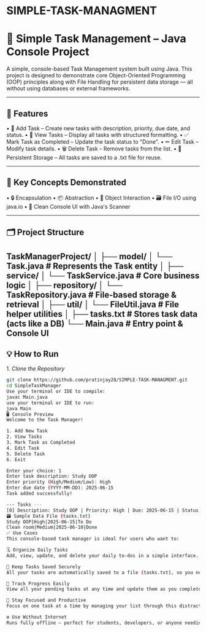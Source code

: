 # SIMPLE-TASK-MANAGMENT
# 🧩 Simple Task Management – Java Console Project

A simple, console-based Task Management system built using Java. This project is designed to demonstrate core Object-Oriented Programming (OOP) principles along with File Handling for persistent data storage — all without using databases or external frameworks.

---

## 🎯 Features

•⁠  ⁠📌 Add Task – Create new tasks with description, priority, due date, and status.
•⁠  ⁠📃 View Tasks – Display all tasks with structured formatting.
•⁠  ⁠✅ Mark Task as Completed – Update the task status to "Done".
•⁠  ⁠✏ Edit Task – Modify task details.
•⁠  ⁠🗑 Delete Task – Remove tasks from the list.
•⁠  ⁠💾 Persistent Storage – All tasks are saved to a .txt file for reuse.

---

## 🧠 Key Concepts Demonstrated

•⁠  ⁠🔒 Encapsulation
•⁠  ⁠📦 Abstraction
•⁠  ⁠🔁 Object Interaction
•⁠  ⁠🗃 File I/O using java.io
•⁠  ⁠🔧 Clean Console UI with Java's Scanner

---

## 🗂 Project Structure
TaskManagerProject/
│
├── model/
│ └── Task.java # Represents the Task entity
│
├── service/
│ └── TaskService.java # Core business logic
│
├── repository/
│ └── TaskRepository.java # File-based storage & retrieval
│
├── util/
│ └── FileUtil.java # File helper utilities
│
├── tasks.txt # Stores task data (acts like a DB)
└── Main.java # Entry point & Console UI
---

## 💡 How to Run

1.⁠ ⁠*Clone the Repository*
   ```bash
   git clone https://github.com/pratinjay28/SIMPLE-TASK-MANAGMENT.git
   cd SimpleTaskManager
Use your terminal or IDE to compile:
javac Main.java
use your terminal or IDE to run:
java Main
🖥️ Console Preview
Welcome to the Task Manager!

1.⁠ ⁠Add New Task
2.⁠ ⁠View Tasks
3.⁠ ⁠Mark Task as Completed
4.⁠ ⁠Edit Task
5.⁠ ⁠Delete Task
6.⁠ ⁠Exit

Enter your choice: 1
Enter task description: Study OOP
Enter priority (High/Medium/Low): High
Enter due date (YYYY-MM-DD): 2025-06-15
Task added successfully!

--- Tasks ---
[0] Description: Study OOP | Priority: High | Due: 2025-06-15 | Status: To Do
🗃 Sample Data File (tasks.txt)
Study OOP|High|2025-06-15|To Do
Clean room|Medium|2025-06-10|Done
✅ Use Cases
This console-based task manager is ideal for users who want to:

🗓️ Organize Daily Tasks
Add, view, update, and delete your daily to-dos in a simple interface.

📂 Keep Tasks Saved Securely
All your tasks are automatically saved to a file (tasks.txt), so you never lose them — even after closing the app.

📌 Track Progress Easily
View all your pending tasks at any time and update them as you complete them.

🧘 Stay Focused and Productive
Focus on one task at a time by managing your list through this distraction-free tool.

⚙️ Use Without Internet
Runs fully offline — perfect for students, developers, or anyone needing a lightweight task tracker.
